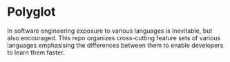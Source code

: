 # Polyglot

In software engineering exposure to various languages is inevitable, but also encouraged. This repo organizes cross-cutting feature sets of various languages emphasising the differences between them to enable developers to learn them faster.
